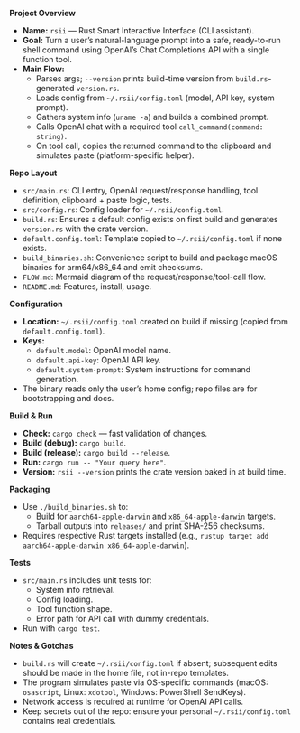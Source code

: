 **Project Overview**
- **Name:** `rsii` — Rust Smart Interactive Interface (CLI assistant).
- **Goal:** Turn a user’s natural-language prompt into a safe, ready-to-run shell command using OpenAI’s Chat Completions API with a single function tool.
- **Main Flow:**
  - Parses args; `--version` prints build-time version from `build.rs`-generated `version.rs`.
  - Loads config from `~/.rsii/config.toml` (model, API key, system prompt).
  - Gathers system info (`uname -a`) and builds a combined prompt.
  - Calls OpenAI chat with a required tool `call_command(command: string)`.
  - On tool call, copies the returned command to the clipboard and simulates paste (platform-specific helper).

**Repo Layout**
- `src/main.rs`: CLI entry, OpenAI request/response handling, tool definition, clipboard + paste logic, tests.
- `src/config.rs`: Config loader for `~/.rsii/config.toml`.
- `build.rs`: Ensures a default config exists on first build and generates `version.rs` with the crate version.
- `default.config.toml`: Template copied to `~/.rsii/config.toml` if none exists.
- `build_binaries.sh`: Convenience script to build and package macOS binaries for arm64/x86_64 and emit checksums.
- `FLOW.md`: Mermaid diagram of the request/response/tool-call flow.
- `README.md`: Features, install, usage.

**Configuration**
- **Location:** `~/.rsii/config.toml` created on build if missing (copied from `default.config.toml`).
- **Keys:**
  - `default.model`: OpenAI model name.
  - `default.api-key`: OpenAI API key.
  - `default.system-prompt`: System instructions for command generation.
- The binary reads only the user’s home config; repo files are for bootstrapping and docs.

**Build & Run**
- **Check:** `cargo check` — fast validation of changes.
- **Build (debug):** `cargo build`.
- **Build (release):** `cargo build --release`.
- **Run:** `cargo run -- "Your query here"`.
- **Version:** `rsii --version` prints the crate version baked in at build time.

**Packaging**
- Use `./build_binaries.sh` to:
  - Build for `aarch64-apple-darwin` and `x86_64-apple-darwin` targets.
  - Tarball outputs into `releases/` and print SHA-256 checksums.
- Requires respective Rust targets installed (e.g., `rustup target add aarch64-apple-darwin x86_64-apple-darwin`).

**Tests**
- `src/main.rs` includes unit tests for:
  - System info retrieval.
  - Config loading.
  - Tool function shape.
  - Error path for API call with dummy credentials.
- Run with `cargo test`.

**Notes & Gotchas**
- `build.rs` will create `~/.rsii/config.toml` if absent; subsequent edits should be made in the home file, not in-repo templates.
- The program simulates paste via OS-specific commands (macOS: `osascript`, Linux: `xdotool`, Windows: PowerShell SendKeys).
- Network access is required at runtime for OpenAI API calls.
- Keep secrets out of the repo: ensure your personal `~/.rsii/config.toml` contains real credentials.

